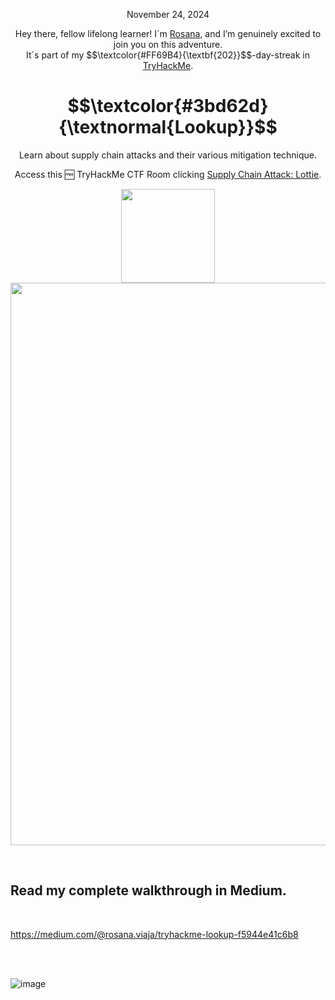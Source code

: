 <p align="center">November 24, 2024</p>
<p align="center">Hey there, fellow lifelong learner! I´m <a href="https://www.linkedin.com/in/rosanafssantos/">Rosana</a>, and I’m genuinely excited to join you on this adventure.<br>
It´s part of my $$\textcolor{#FF69B4}{\textbf{202}}$$-day-streak in  <a href="https://tryhackme.com/r/hacktivities">TryHackMe</a>.</p>

<h1 align="center">
  $$\textcolor{#3bd62d}{\textnormal{Lookup}}$$
</h1>
<p align="center">Learn about supply chain attacks and their various mitigation technique.</p>
<p align="center">Access this 🆓 TryHackMe CTF Room clicking <a href="https://tryhackme.com/r/room/supplychainattacks">Supply Chain Attack: Lottie</a>.</p>
                                                              
<p align="center">
  <img height="150px" hspace="20" src="https://github.com/user-attachments/assets/f2d331b7-07fe-4f7b-ada3-a19c895db976">
  <img width="900px" src="https://github.com/user-attachments/assets/b18e23fb-1778-4a5f-b082-d1b099a24d27">
</p>


<br>

<h2>Read my complete walkthrough in Medium.</h2>
<br>

https://medium.com/@rosana.viaja/tryhackme-lookup-f5944e41c6b8

<br>
<br>

![image](https://github.com/user-attachments/assets/0052bcdc-f627-4551-9a8f-8c736ce09da7)

